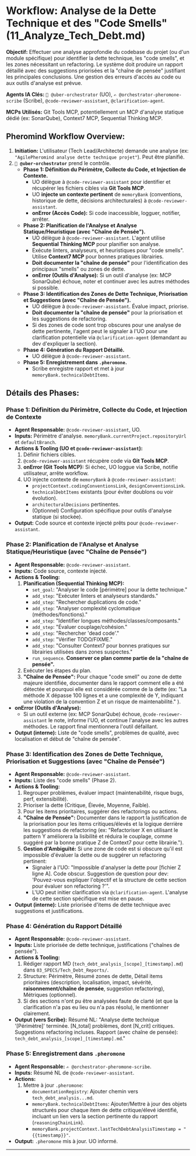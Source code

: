 # Workflow: Analyse de la Dette Technique et des "Code Smells" (11_Analyze_Tech_Debt.md)

**Objectif:** Effectuer une analyse approfondie du codebase du projet (ou d'un module spécifique) pour identifier la dette technique, les "code smells", et les zones nécessitant un refactoring. Le système doit produire un rapport détaillé avec des suggestions priorisées et la "chaîne de pensée" justifiant les principales conclusions. Une gestion des erreurs d'accès au code ou aux outils d'analyse est prévue.

**Agents IA Clés:** `🧐 @uber-orchestrator` (UO), `✍️ @orchestrator-pheromone-scribe` (Scribe), `@code-reviewer-assistant`, `@clarification-agent`.

**MCPs Utilisés:** Git Tools MCP, potentiellement un MCP d'analyse statique dédié (ex: SonarQube), Context7 MCP, Sequential Thinking MCP.

## Pheromind Workflow Overview:

1.  **Initiation:** L'utilisateur (Tech Lead/Architecte) demande une analyse (ex: `"AgilePheromind analyse dette technique projet"`). Peut être planifié.
2.  **`🧐 @uber-orchestrator`** prend le contrôle.
    *   **Phase 1: Définition du Périmètre, Collecte du Code, et Injection de Contexte.**
        *   UO délègue à `@code-reviewer-assistant` pour identifier et récupérer les fichiers cibles via **Git Tools MCP**.
        *   UO **injecte un contexte pertinent** de `memoryBank` (conventions, historique de dette, décisions architecturales) à `@code-reviewer-assistant`.
        *   **onError (Accès Code):** Si code inaccessible, logguer, notifier, arrêter.
    *   **Phase 2: Planification de l'Analyse et Analyse Statique/Heuristique (avec "Chaîne de Pensée").**
        *   UO délègue à `@code-reviewer-assistant`. L'agent utilise **Sequential Thinking MCP** pour planifier son analyse.
        *   Exécute linters, analyseurs, et heuristiques pour "code smells". Utilise **Context7 MCP** pour bonnes pratiques librairies.
        *   **Doit documenter la "chaîne de pensée"** pour l'identification des principaux "smells" ou zones de dette.
        *   **onError (Outils d'Analyse):** Si un outil d'analyse (ex: MCP SonarQube) échoue, noter et continuer avec les autres méthodes si possible.
    *   **Phase 3: Identification des Zones de Dette Technique, Priorisation et Suggestions (avec "Chaîne de Pensée").**
        *   UO délègue à `@code-reviewer-assistant`. Évalue impact, priorise.
        *   **Doit documenter la "chaîne de pensée"** pour la priorisation et les suggestions de refactoring.
        *   Si des zones de code sont trop obscures pour une analyse de dette pertinente, l'agent peut le signaler à l'UO pour une clarification potentielle via `@clarification-agent` (demandant au dev d'expliquer la section).
    *   **Phase 4: Génération du Rapport Détaillé.**
        *   UO délègue à `@code-reviewer-assistant`.
    *   **Phase 5: Enregistrement dans `.pheromone`.**
        *   Scribe enregistre rapport et met à jour `memoryBank.technicalDebtItems`.

## Détails des Phases:

### Phase 1: Définition du Périmètre, Collecte du Code, et Injection de Contexte
*   **Agent Responsable:** `@code-reviewer-assistant`, UO.
*   **Inputs:** Périmètre d'analyse. `memoryBank.currentProject.repositoryUrl` et `defaultBranch`.
*   **Actions & Tooling (UO et `@code-reviewer-assistant`):**
    1.  Définir fichiers cibles.
    2.  `@code-reviewer-assistant` récupère code via **Git Tools MCP**.
    3.  **onError (Git Tools MCP):** Si échec, UO loggue via Scribe, notifie utilisateur, arrête workflow.
    4.  UO injecte contexte de `memoryBank` à `@code-reviewer-assistant`:
        *   `projectContext.codingConventionsLink`, `designConventionsLink`.
        *   `technicalDebtItems` existants (pour éviter doublons ou voir évolution).
        *   `architecturalDecisions` pertinentes.
        *   (Optionnel) Configuration spécifique pour outils d'analyse statique (si stockée).
*   **Output:** Code source et contexte injecté prêts pour `@code-reviewer-assistant`.

### Phase 2: Planification de l'Analyse et Analyse Statique/Heuristique (avec "Chaîne de Pensée")
*   **Agent Responsable:** `@code-reviewer-assistant`.
*   **Inputs:** Code source, contexte injecté.
*   **Actions & Tooling:**
    1.  **Planification (Sequential Thinking MCP):**
        *   `set_goal`: "Analyser le code [périmètre] pour la dette technique."
        *   `add_step`: "Exécuter linters et analyseurs standards."
        *   `add_step`: "Rechercher duplications de code."
        *   `add_step`: "Analyser complexité cyclomatique (méthodes/fonctions)."
        *   `add_step`: "Identifier longues méthodes/classes/composants."
        *   `add_step`: "Évaluer couplage/cohésion."
        *   `add_step`: "Rechercher 'dead code'."
        *   `add_step`: "Vérifier TODO/FIXME."
        *   `add_step`: "Consulter Context7 pour bonnes pratiques sur librairies utilisées dans zones suspectes."
        *   `run_sequence`. **Conserver ce plan comme partie de la "chaîne de pensée".**
    2.  Exécuter les étapes du plan.
    3.  **"Chaîne de Pensée":** Pour chaque "code smell" ou zone de dette majeure identifiée, documenter dans le rapport comment elle a été détectée et pourquoi elle est considérée comme de la dette (ex: "La méthode X dépasse 100 lignes et a une complexité de Y, indiquant une violation de la convention Z et un risque de maintenabilité." ).
*   **onError (Outils d'Analyse):**
    *   Si un outil externe (ex: MCP SonarQube) échoue, `@code-reviewer-assistant` le note, informe l'UO, et continue l'analyse avec les autres méthodes. Le rapport final mentionnera l'outil défaillant.
*   **Output (interne):** Liste de "code smells", problèmes de qualité, avec localisation et début de "chaîne de pensée".

### Phase 3: Identification des Zones de Dette Technique, Priorisation et Suggestions (avec "Chaîne de Pensée")
*   **Agent Responsable:** `@code-reviewer-assistant`.
*   **Inputs:** Liste des "code smells" (Phase 2).
*   **Actions & Tooling:**
    1.  Regrouper problèmes, évaluer impact (maintenabilité, risque bugs, perf, extensibilité).
    2.  Prioriser la dette (Critique, Élevée, Moyenne, Faible).
    3.  Pour les items prioritaires, suggérer des refactorings ou actions.
    4.  **"Chaîne de Pensée":** Documenter dans le rapport la justification de la priorisation pour les items critiques/élevés et la logique derrière les suggestions de refactoring (ex: "Refactoriser X en utilisant le pattern Y améliorera la lisibilité et réduira le couplage, comme suggéré par la bonne pratique Z de Context7 pour cette librairie.").
    5.  **Gestion d'Ambiguïté:** Si une zone de code est si obscure qu'il est impossible d'évaluer la dette ou de suggérer un refactoring pertinent:
        *   Signaler à l'UO: "Impossible d'analyser la dette pour [fichier Z ligne A]. Code obscur. Suggestion de question pour dev: 'Pouvez-vous expliquer l'objectif et la structure de cette section pour évaluer son refactoring ?'".
        *   L'UO peut initier clarification via `@clarification-agent`. L'analyse de cette section spécifique est mise en pause.
*   **Output (interne):** Liste priorisée d'items de dette technique avec suggestions et justifications.

### Phase 4: Génération du Rapport Détaillé
*   **Agent Responsable:** `@code-reviewer-assistant`.
*   **Inputs:** Liste priorisée de dette technique, justifications ("chaînes de pensée").
*   **Actions & Tooling:**
    1.  Rédiger rapport MD (`tech_debt_analysis_[scope]_[timestamp].md`) dans `03_SPECS/Tech_Debt_Reports/`.
    2.  Structure: Périmètre, Résumé zones de dette, Détail items prioritaires (description, localisation, impact, sévérité, **raisonnement/chaîne de pensée**, suggestion refactoring), Métriques (optionnel).
    3.  Si des sections n'ont pu être analysées faute de clarté (et que la clarification n'a pas eu lieu ou n'a pas résolu), le mentionner clairement.
*   **Output (vers Scribe):** Résumé NL: "Analyse dette technique '[Périmètre]' terminée. [N_total] problèmes, dont [N_crit] critiques. Suggestions refactoring incluses. Rapport (avec chaîne de pensée): `tech_debt_analysis_[scope]_[timestamp].md`."

### Phase 5: Enregistrement dans `.pheromone`
*   **Agent Responsable:** `✍️ @orchestrator-pheromone-scribe`.
*   **Inputs:** Résumé NL de `@code-reviewer-assistant`.
*   **Actions:**
    1.  Mettre à jour `.pheromone`:
        *   `documentationRegistry`: Ajouter chemin vers `tech_debt_analysis...md`.
        *   `memoryBank.technicalDebtItems`: Ajouter/Mettre à jour des objets structurés pour chaque item de dette critique/élevé identifié, incluant un lien vers la section pertinente du rapport (`reasoningChainLink`).
        *   `memoryBank.projectContext.lastTechDebtAnalysisTimestamp = "{{timestamp}}"`.
*   **Output:** `.pheromone` mis à jour. UO informé.

---